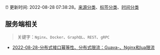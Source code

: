 :alarm_clock: 更新时间: 2022-08-28 07:38:28。[来源分类](../README.md)、[标签分类](../TAGS.md)、[时间分类](../TIMELINE.md)

## 服务端相关


> 关键字：`Nginx`、`Docker`、`GraphQL`、`REST`、`gRPC`



- [2022-08-28-分布式接口幂等性、分布式限流：Guava-、Nginx和lua限流](https://toutiao.io/k/xqrfbe8) 